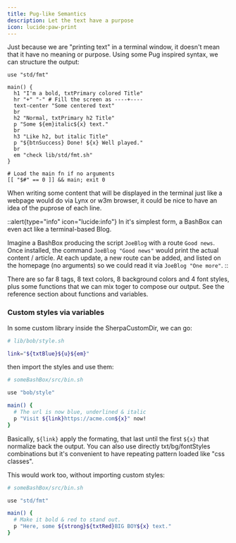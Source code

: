 ```yaml
---
title: Pug-like Semantics
description: Let the text have a purpose
icon: lucide:paw-print
---
```


Just because we are "printing text" in a terminal window, it doesn't mean that it have no meaning or purpose. Using some Pug inspired syntax, we can structure the output:

```bash[..src/bin.sh]
use "std/fmt"

main() {
  h1 "I'm a bold, txtPrimary colored Title"
  hr "+" "-" # Fill the screen as ----+----
  text-center "Some centered text"
  br
  h2 "Normal, txtPrimary h2 Title"
  p "Some ${em}italic${x} text."
  br
  h3 "Like h2, but italic Title"
  p "${btnSuccess} Done! ${x} Well played."
  br
  em "check lib/std/fmt.sh"
}

# Load the main fn if no arguments
[[ "$#" == 0 ]] && main; exit 0
```

When writing some content that will be displayed in the terminal just like a webpage would do via Lynx or w3m browser, it could be nice to have an idea of the puprose of each line.

::alert{type="info" icon="lucide:info"}
  In it's simplest form, a BashBox can even act like a terminal-based Blog.

  Imagine a BashBox producing the script `JoeBlog` with a route `Good news`. Once installed, the command `JoeBlog "Good news"` would print the actual content / article. At each update, a new route can be added, and listed on the homepage (no arguments) so we could read it via `JoeBlog "One more"`.
::


There are so far 8 tags, 8 text colors, 8 background colors and 4 font styles, plus some functions that we can mix toger to compose our output. See the reference section about functions and variables.

### Custom styles via variables

In some custom library inside the SherpaCustomDir, we can go:

```bash
# lib/bob/style.sh

link="${txtBlue}${u}${em}"
```

then import the styles and use them:


```bash
# someBashBox/src/bin.sh

use "bob/style"

main() {
  # The url is now blue, underlined & italic
  p "Visit ${link}https://acme.com${x}" now!
}
```
Basically, `${link}` apply the formating, that last until the first `${x}` that normalize back the output. You can also use directly txt/bg/fontStyles combinations but it's convenient to have repeating pattern loaded like "css classes".

This would work too, without importing custom styles:


```bash
# someBashBox/src/bin.sh

use "std/fmt"

main() {
  # Make it bold & red to stand out.
  p "Here, some ${strong}${txtRed}BIG BOY${x} text."
}
```